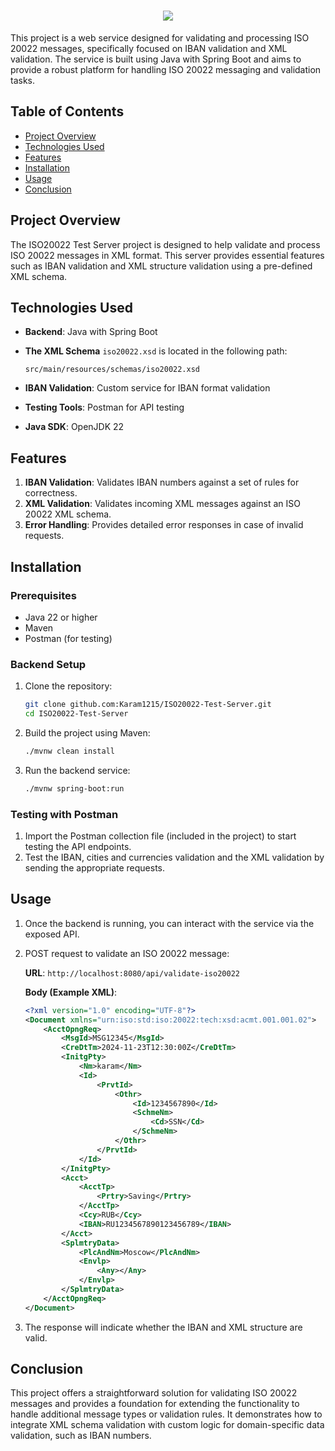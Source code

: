<h1 align="center">
  <img src="https://readme-typing-svg.herokuapp.com/?font=Righteous&size=35&center=true&vCenter=true&width=500&height=70&duration=4000&lines=ISO20022-Test-Server👋;" />
</h1>

This project is a web service designed for validating and processing ISO 20022 messages, specifically focused on IBAN validation and XML validation. The service is built using Java with Spring Boot and aims to provide a robust platform for handling ISO 20022 messaging and validation tasks.

## Table of Contents

- [Project Overview](#project-overview)
- [Technologies Used](#technologies-used)
- [Features](#features)
- [Installation](#installation)
- [Usage](#usage)
- [Conclusion](#conclusion)

## Project Overview

The ISO20022 Test Server project is designed to help validate and process ISO 20022 messages in XML format. This server provides essential features such as IBAN validation and XML structure validation using a pre-defined XML schema.

## Technologies Used

- **Backend**: Java with Spring Boot
- **The XML Schema** <code>iso20022.xsd</code> is located in the following path:
        <pre><code>src/main/resources/schemas/iso20022.xsd</code></pre>

- **IBAN Validation**: Custom service for IBAN format validation
- **Testing Tools**: Postman for API testing
- **Java SDK**: OpenJDK 22

## Features

1. **IBAN Validation**: Validates IBAN numbers against a set of rules for correctness.
2. **XML Validation**: Validates incoming XML messages against an ISO 20022 XML schema.
3. **Error Handling**: Provides detailed error responses in case of invalid requests.

## Installation

### Prerequisites

- Java 22 or higher
- Maven
- Postman (for testing)

### Backend Setup

1. Clone the repository:
    ```sh
    git clone github.com:Karam1215/ISO20022-Test-Server.git
    cd ISO20022-Test-Server
    ```

2. Build the project using Maven:
    ```sh
    ./mvnw clean install
    ```

3. Run the backend service:
    ```sh
    ./mvnw spring-boot:run
    ```

### Testing with Postman

1. Import the Postman collection file (included in the project) to start testing the API endpoints.
2. Test the IBAN, cities and currencies validation and the XML validation by sending the appropriate requests.

## Usage

1. Once the backend is running, you can interact with the service via the exposed API.
2. POST request to validate an ISO 20022 message:

    **URL**: `http://localhost:8080/api/validate-iso20022`

    **Body (Example XML)**:
    ```xml
    <?xml version="1.0" encoding="UTF-8"?>
    <Document xmlns="urn:iso:std:iso:20022:tech:xsd:acmt.001.001.02">
        <AcctOpngReq>
            <MsgId>MSG12345</MsgId>
            <CreDtTm>2024-11-23T12:30:00Z</CreDtTm>
            <InitgPty>
                <Nm>karam</Nm>
                <Id>
                    <PrvtId>
                        <Othr>
                            <Id>1234567890</Id>
                            <SchmeNm>
                                <Cd>SSN</Cd>
                            </SchmeNm>
                        </Othr>
                    </PrvtId>
                </Id>
            </InitgPty>
            <Acct>
                <AcctTp>
                    <Prtry>Saving</Prtry>
                </AcctTp>
                <Ccy>RUB</Ccy>
                <IBAN>RU1234567890123456789</IBAN>
            </Acct>
            <SplmtryData>
                <PlcAndNm>Moscow</PlcAndNm>
                <Envlp>
                    <Any></Any>
                </Envlp>
            </SplmtryData>
        </AcctOpngReq>
    </Document>
    ```

3. The response will indicate whether the IBAN and XML structure are valid.

## Conclusion

This project offers a straightforward solution for validating ISO 20022 messages and provides a foundation for extending the functionality to handle additional message types or validation rules. It demonstrates how to integrate XML schema validation with custom logic for domain-specific data validation, such as IBAN numbers.
